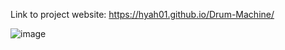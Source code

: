 Link to project website: https://hyah01.github.io/Drum-Machine/

![image](https://github.com/hyah01/Drum-Machine/assets/97067650/ab6542f6-9454-4006-b161-904440b465d0)
